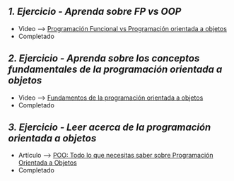 ## *1. Ejercicio - Aprenda sobre FP vs OOP*

- Video --> [Programación Funcional vs Programación orientada a objetos](https://www.youtube.com/watch?v=08CWw_VD45w)
- Completado

## *2. Ejercicio - Aprenda sobre los conceptos fundamentales de la programación orientada a objetos*

- Video --> [Fundamentos de la programación orientada a objetos](https://www.youtube.com/watch?v=m_MQYyJpIjg)
- Completado

## *3. Ejercicio - Leer acerca de la programación orientada a objetos*

- Artículo --> [POO: Todo lo que necesitas saber sobre Programación Orientada a Objetos](https://medium.com/from-the-scratch/oop-everything-you-need-to-know-about-object-oriented-programming-aee3c18e281b)
- Completado


